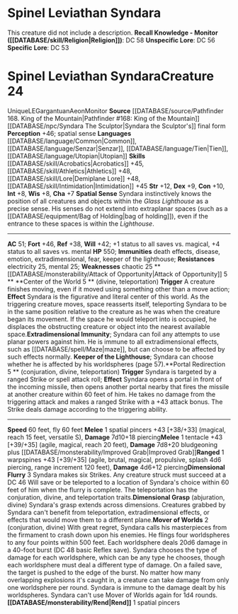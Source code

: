 ﻿---
ac: '51'
alignment: LE
all_resistance: null
burrow_speed: null
charisma: '+7'
climb_speed: null
constitution: '+10'
creature_ability:
- Attack of Opportunity
- Center of the World
- Dimensional Flurry
- Dimensional Grasp
- Extradimensional Immunity
- Keeper of the Lighthouse
- Mover of Worlds
- Portal Redirection
- Rend
- Spatial Sense
creature_family: null
description: 'This creature did not include a description.<br/><br/><b><u>Recall Knowledge
  - Monitor</u> ( [[DATABASE/skill/Religion|Religion]] )</b>: DC 58<br/><b><u>Unspecific
  Lore</u></b>: DC 56<br/><b><u>Specific Lore</u></b>: DC 53'
dexterity: '+9'
element: null
fly_speed: '60'
fortitude: '+46'
hp: '550'
id: '1529'
immunity:
- '[[DATABASE/trait/Death|death]] effects'
- '[[DATABASE/trait/Disease|disease]]'
- '[[DATABASE/trait/Emotion|emotion]]'
- '[[DATABASE/trait/Extradimensional|extradimensional]]'
- '[[DATABASE/trait/Fear|fear]]'
- keeper of the lighthouse
intelligence: '+8'
land_speed: '60'
language:
- '[[DATABASE/language/Common|Common]]'
- '[[DATABASE/language/Senzar|Senzar]]'
- '[[DATABASE/language/Tien|Tien]]'
- '[[DATABASE/language/Utopian|Utopian]]'
level: '24'
max_speed: '60'
name: Spinel Leviathan Syndara
perception: '+46'
rarity: Unique
reflex: '+38'
resistance:
- '[[DATABASE/trait/Electricity|electricity]] 25'
- '[[DATABASE/trait/Mental|mental]] 25'
rus_type_level: null
sense:
- spatial sense
size: Gargantuan
skill:
- '[[DATABASE/skill/Acrobatics|Acrobatics]] +45'
- '[[DATABASE/skill/Athletics|Athletics]] +48'
- '[[DATABASE/skill/Lore|Demiplane Lore]] +48'
- '[[DATABASE/skill/Intimidation|Intimidation]] +45'
source: '[[DATABASE/source/Pathfinder 168. King of the Mountain|Pathfinder #168: King
  of the Mountain]]'
speed:
- 60 feet
- fly 60 feet
spell: null
strength: '+12'
strength_req: '12'
strongest_save:
- Fortitude
swim_speed: null
trait:
- '[[DATABASE/trait/Aeon|Aeon]]'
- '[[DATABASE/trait/Monitor|Monitor]]'
- '[[DATABASE/trait/Unique|Unique]]'
type: Creature
vision: null
weakest_save:
- Reflex
weakness:
- chaotic 25
will: '+42'
wisdom: '+8'

---
# Spinel Leviathan Syndara

This creature did not include a description.
**Recall Knowledge - Monitor ([[DATABASE/skill/Religion|Religion]])**: DC 58
**Unspecific Lore**: DC 56
**Specific Lore**: DC 53

# Spinel Leviathan Syndara<span class="item-type">Creature 24</span>

<span class="trait-unique item-trait">Unique</span><span class="trait-alignment item-trait">LE</span><span class="trait-size item-trait">Gargantuan</span><span class="item-trait">Aeon</span><span class="item-trait">Monitor</span>
**Source** [[DATABASE/source/Pathfinder 168. King of the Mountain|Pathfinder #168: King of the Mountain]]
[[DATABASE/npc/Syndara The Sculptor|Syndara the Sculptor's]] final form
**Perception** +46; spatial sense
**Languages** [[DATABASE/language/Common|Common]], [[DATABASE/language/Senzar|Senzar]], [[DATABASE/language/Tien|Tien]], [[DATABASE/language/Utopian|Utopian]]
**Skills** [[DATABASE/skill/Acrobatics|Acrobatics]] +45, [[DATABASE/skill/Athletics|Athletics]] +48, [[DATABASE/skill/Lore|Demiplane Lore]] +48, [[DATABASE/skill/Intimidation|Intimidation]] +45
**Str** +12, **Dex** +9, **Con** +10, **Int** +8, **Wis** +8, **Cha** +7
**Spatial Sense** Syndara instinctively knows the position of all creatures and objects within the _Glass Lighthouse_ as a precise sense. His senses do not extend into extraplanar spaces (such as a [[DATABASE/equipment/Bag of Holding|bag of holding]]), even if the entrance to these spaces is within the _Lighthouse_.

---
**AC** 51; **Fort** +46, **Ref** +38, **Will** +42; +1 status to all saves vs. magical, +4 status to all saves vs. mental
**HP** 550; **Immunities** death effects, disease, emotion, extradimensional, fear, keeper of the lighthouse; **Resistances** electricity 25, mental 25; **Weaknesses** chaotic 25
<span class="in-box-ability">**[[DATABASE/monsterability/Attack of Opportunity|Attack of Opportunity]] <span class="action-icon">5</span> ** </span><span class="in-box-ability">**Center of the World <span class="action-icon">5</span> ** (divine, teleportation) **Trigger** A creature finishes moving, even if it moved using something other than a move action; **Effect** Syndara is the figurative and literal center of this world. As the triggering creature moves, space reasserts itself, teleporting Syndara to be in the same position relative to the creature as he was when the creature began its movement. If the space he would teleport into is occupied, he displaces the obstructing creature or object into the nearest available space.</span><span class="in-box-ability">**Extradimensional Immunity**; Syndara can foil any attempts to use planar powers against him. He is immune to all extradimensional effects, such as [[DATABASE/spell/Maze|maze]], but can choose to be affected by such effects normally. </span><span class="in-box-ability">**Keeper of the Lighthouse**; Syndara can choose whether he is affected by his worldspheres (page 57).</span><span class="in-box-ability">**Portal Redirection <span class="action-icon">5</span> ** (conjuration, divine, teleportation) **Trigger** Syndara is targeted by a ranged Strike or spell attack roll; **Effect** Syndara opens a portal in front of the incoming missile, then opens another portal nearby that fires the missile at another creature within 60 feet of him. He takes no damage from the triggering attack and makes a ranged Strike with a +43 attack bonus. The Strike deals damage according to the triggering ability.</span>

---
**Speed** 60 feet, fly 60 feet
<span class="in-box-ability">**Melee** <span class="action-icon">1</span> spatial pincers +43 [+38/+33] (magical, reach 15 feet, versatile S), **Damage** 7d10+18 piercing</span><span class="in-box-ability">**Melee** <span class="action-icon">1</span> tentacle +43 [+39/+35] (agile, magical, reach 20 feet), **Damage** 7d8+20 bludgeoning plus [[DATABASE/monsterability/Improved Grab|Improved Grab]]</span><span class="in-box-ability">**Ranged** <span class="action-icon">1</span> warpspines +43 [+39/+35] (agile, brutal, magical, propulsive, splash 4d6 piercing, range increment 120 feet), **Damage** 4d6+12 piercing</span><span class="in-box-ability">**Dimensional Flurry** <span class="action-icon">3</span> Syndara makes six Strikes. Any creature struck must succeed at a DC 46 Will save or be teleported to a location of Syndara's choice within 60 feet of him when the flurry is complete. The teleportation has the conjuration, divine, and teleportation traits.</span><span class="in-box-ability">**Dimensional Grasp** (abjuration, divine) Syndara's grasp extends across dimensions. Creatures grabbed by Syndara can't benefit from teleportation, extradimensional effects, or effects that would move them to a different plane.</span><span class="in-box-ability">**Mover of Worlds** <span class="action-icon">2</span> (conjuration, divine) With great regret, Syndara calls his masterpieces from the firmament to crash down upon his enemies. He flings four worldspheres to any four points within 500 feet. Each worldsphere deals 20d6 damage in a 40-foot burst (DC 48 basic Reflex save). Syndara chooses the type of damage for each worldsphere, which can be any type he chooses, though each worldsphere must deal a different type of damage. On a failed save, the target is pushed to the edge of the burst. No matter how many overlapping explosions it's caught in, a creature can take damage from only one worldsphere per round. Syndara is immune to the damage dealt by his worldspheres. Syndara can't use Mover of Worlds again for 1d4 rounds.</span><span class="in-box-ability">**[[DATABASE/monsterability/Rend|Rend]]** <span class="action-icon">1</span> spatial pincers</span>